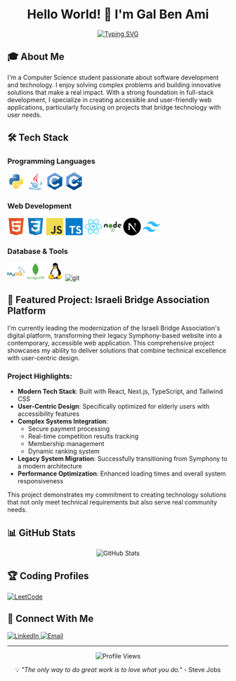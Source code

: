 <div align="center">
  
# Hello World! 👋 I'm Gal Ben Ami

[![Typing SVG](https://readme-typing-svg.herokuapp.com?font=Fira+Code&pause=1000&color=2196F3&center=true&vCenter=true&width=435&lines=Computer+Science+Student;Full+Stack+Developer;Always+Learning+New+Things)](https://git.io/typing-svg)

</div>

## 🎓 About Me

I'm a Computer Science student passionate about software development and technology. I enjoy solving complex problems and building innovative solutions that make a real impact. With a strong foundation in full-stack development, I specialize in creating accessible and user-friendly web applications, particularly focusing on projects that bridge technology with user needs.

## 🛠️ Tech Stack

### Programming Languages
<p align="left">
<img src="https://raw.githubusercontent.com/devicons/devicon/master/icons/python/python-original.svg" alt="python" width="40" height="40"/>
<img src="https://raw.githubusercontent.com/devicons/devicon/master/icons/java/java-original.svg" alt="java" width="40" height="40"/>
<img src="https://raw.githubusercontent.com/devicons/devicon/master/icons/c/c-original.svg" alt="c" width="40" height="40"/>
<img src="https://raw.githubusercontent.com/devicons/devicon/master/icons/cplusplus/cplusplus-original.svg" alt="cplusplus" width="40" height="40"/>
</p>

### Web Development
<p align="left">
<img src="https://raw.githubusercontent.com/devicons/devicon/master/icons/html5/html5-original.svg" alt="html5" width="40" height="40"/>
<img src="https://raw.githubusercontent.com/devicons/devicon/master/icons/css3/css3-original.svg" alt="css3" width="40" height="40"/>
<img src="https://raw.githubusercontent.com/devicons/devicon/master/icons/javascript/javascript-original.svg" alt="javascript" width="40" height="40"/>
<img src="https://raw.githubusercontent.com/devicons/devicon/master/icons/typescript/typescript-original.svg" alt="typescript" width="40" height="40"/>
<img src="https://raw.githubusercontent.com/devicons/devicon/master/icons/react/react-original.svg" alt="react" width="40" height="40"/>
<img src="https://github.com/devicons/devicon/blob/master/icons/nodejs/nodejs-original-wordmark.svg" alt="nodejs" width="40" height="40"/>
<img src="https://github.com/devicons/devicon/blob/master/icons/nextjs/nextjs-original.svg" alt="nextjs" width="40" height="40"/>
<img src="https://github.com/devicons/devicon/blob/master/icons/tailwindcss/tailwindcss-original.svg" alt="tailwind" width="40" height="40"/>
</p>

### Database & Tools
<p align="left">
<img src="https://raw.githubusercontent.com/devicons/devicon/master/icons/mysql/mysql-original-wordmark.svg" alt="mysql" width="40" height="40"/>
<img src="https://raw.githubusercontent.com/devicons/devicon/master/icons/mongodb/mongodb-plain-wordmark.svg" alt="mongodb" width="40" height="40"/>
<img src="https://raw.githubusercontent.com/devicons/devicon/master/icons/linux/linux-original.svg" alt="linux" width="40" height="40"/>
<img src="https://www.vectorlogo.zone/logos/git-scm/git-scm-icon.svg" alt="git" width="40" height="40"/>
</p>

## 🌟 Featured Project: Israeli Bridge Association Platform

I'm currently leading the modernization of the Israeli Bridge Association's digital platform, transforming their legacy Symphony-based website into a contemporary, accessible web application. This comprehensive project showcases my ability to deliver solutions that combine technical excellence with user-centric design.

### Project Highlights:
- **Modern Tech Stack**: Built with React, Next.js, TypeScript, and Tailwind CSS
- **User-Centric Design**: Specifically optimized for elderly users with accessibility features
- **Complex Systems Integration**: 
  - Secure payment processing
  - Real-time competition results tracking
  - Membership management
  - Dynamic ranking system
- **Legacy System Migration**: Successfully transitioning from Symphony to a modern architecture
- **Performance Optimization**: Enhanced loading times and overall system responsiveness

This project demonstrates my commitment to creating technology solutions that not only meet technical requirements but also serve real community needs.

## 📊 GitHub Stats

<div align="center">
  <img src="https://github-readme-stats.vercel.app/api?username=benami171&show_icons=true&theme=radical" alt="GitHub Stats" />
</div>

## 🏆 Coding Profiles

<p align="left">
<a href="https://leetcode.com/benami171" target="blank">
  <img src="https://img.shields.io/badge/-LeetCode-FFA116?style=for-the-badge&logo=LeetCode&logoColor=black" alt="LeetCode"/>
</a>
</p>

## 🤝 Connect With Me

<p align="left">
<a href="https://linkedin.com/in/gal1-ben7-ami1" target="blank">
  <img src="https://img.shields.io/badge/LinkedIn-0077B5?style=for-the-badge&logo=linkedin&logoColor=white" alt="LinkedIn"/>
</a>
<a href="mailto:youremail@example.com">
  <img src="https://img.shields.io/badge/Email-D14836?style=for-the-badge&logo=gmail&logoColor=white" alt="Email"/>
</a>
</p>

---
<div align="center">
  <img src="https://komarev.com/ghpvc/?username=benami171&style=flat-square&color=blue" alt="Profile Views"/>
  
  💡 _"The only way to do great work is to love what you do."_ - Steve Jobs
</div>
